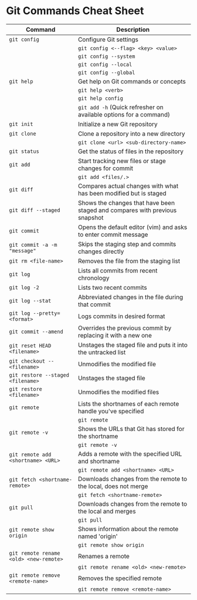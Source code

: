 # Git Commands Cheat Sheet

| Command                                | Description                                                                 |
| -------------------------------------- | --------------------------------------------------------------------------- |
| `git config`                           | Configure Git settings                                                      |
|                                        | `git config <--flag> <key> <value>`                                         |
|                                        | `git config --system`                                                       |
|                                        | `git config --local`                                                        |
|                                        | `git config --global`                                                       |
| `git help`                             | Get help on Git commands or concepts                                        |
|                                        | `git help <verb>`                                                           |
|                                        | `git help config`                                                           |
|                                        | `git add -h` (Quick refresher on available options for a command)           |
| `git init`                             | Initialize a new Git repository                                             |
| `git clone`                            | Clone a repository into a new directory                                     |
|                                        | `git clone <url> <sub-directory-name>`                                      |
| `git status`                           | Get the status of files in the repository                                   |
| `git add`                              | Start tracking new files or stage changes for commit                        |
|                                        | `git add <files/.>`                                                         |
| `git diff`                             | Compares actual changes with what has been modified but is staged           |
| `git diff --staged`                    | Shows the changes that have been staged and compares with previous snapshot |
| `git commit`                           | Opens the default editor (vim) and asks to enter commit message             |
| `git commit -a -m "message"`           | Skips the staging step and commits changes directly                         |
| `git rm <file-name>`                   | Removes the file from the staging list                                      |
| `git log`                              | Lists all commits from recent chronology                                    |
| `git log -2`                           | Lists two recent commits                                                    |
| `git log --stat`                       | Abbreviated changes in the file during that commit                          |
| `git log --pretty=<format>`            | Logs commits in desired format                                              |
| `git commit --amend`                   | Overrides the previous commit by replacing it with a new one                |
| `git reset HEAD <filename>`            | Unstages the staged file and puts it into the untracked list                |
| `git checkout -- <filename>`           | Unmodifies the modified file                                                |
| `git restore --staged <filename>`      | Unstages the staged file                                                    |
| `git restore <filename>`               | Unmodifies the modified files                                               |
| `git remote`                           | Lists the shortnames of each remote handle you've specified                 |
|                                        | `git remote`                                                                |
| `git remote -v`                        | Shows the URLs that Git has stored for the shortname                        |
|                                        | `git remote -v`                                                             |
| `git remote add <shortname> <URL>`     | Adds a remote with the specified URL and shortname                          |
|                                        | `git remote add <shortname> <URL>`                                          |
| `git fetch <shortname-remote>`         | Downloads changes from the remote to the local, does not merge              |
|                                        | `git fetch <shortname-remote>`                                              |
| `git pull`                             | Downloads changes from the remote to the local and merges                   |
|                                        | `git pull`                                                                  |
| `git remote show origin`               | Shows information about the remote named 'origin'                           |
|                                        | `git remote show origin`                                                    |
| `git remote rename <old> <new-remote>` | Renames a remote                                                            |
|                                        | `git remote rename <old> <new-remote>`                                      |
| `git remote remove <remote-name>`      | Removes the specified remote                                                |
|                                        | `git remote remove <remote-name>`                                           |
